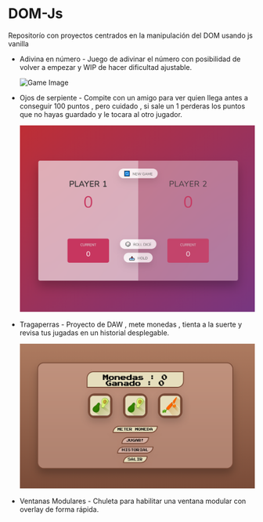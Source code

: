 # DOM-Js

Repositorío con proyectos centrados en la manipulación del DOM usando js vanilla

- Adivina en número -
  Juego de adivinar el número con posibilidad de volver a empezar y WIP de hacer dificultad ajustable.

  ![Game Image](https://github.com/Eduvb-dev/DOM-Js/blob/main/Adivina%20el%20n%C3%BAmero/adivina.PNG)

- Ojos de serpiente -
  Compite con un amigo para ver quien llega antes a conseguir 100 puntos , pero cuidado , si sale un 1 perderas los puntos que no hayas guardado y le tocara al otro jugador.

  ![Game Image](https://github.com/Eduvb-dev/DOM-Js/blob/main/Ojos%20de%20serpiente/ojos.PNG)

- Tragaperras -
  Proyecto de DAW , mete monedas , tienta a la suerte y revisa tus jugadas en un historial desplegable.

  ![Game Image](https://github.com/Eduvb-dev/DOM-Js/blob/main/Tragaperras/traga.PNG)

- Ventanas Modulares -
  Chuleta para habilitar una ventana modular con overlay de forma rápida.
